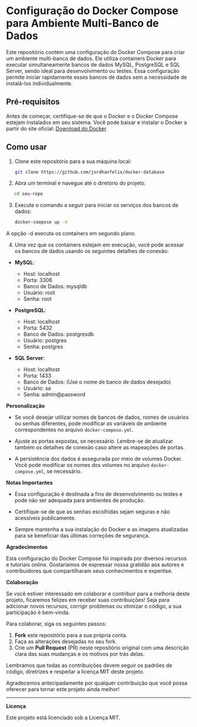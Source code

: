 # Configuração do Docker Compose para Ambiente Multi-Banco de Dados

Este repositório contém uma configuração do Docker Compose para criar um ambiente multi-banco de dados. Ele utiliza containers Docker para executar simultaneamente bancos de dados MySQL, PostgreSQL e SQL Server, sendo ideal para desenvolvimento ou testes. Essa configuração permite iniciar rapidamente esses bancos de dados sem a necessidade de instalá-los individualmente.

## Pré-requisitos
Antes de começar, certifique-se de que o Docker e o Docker Compose estejam instalados em seu sistema. Você pode baixar e instalar o Docker a partir do site oficial: [Download do Docker](https://www.docker.com/get-started)



## Como usar

1. Clone este repositório para a sua máquina local:

   ```bash
   git clone https://github.com/jordhanfelix/docker-database
   ```

2. Abra um terminal e navegue até o diretório do projeto.

```bash
   cd seu-repo
   ```

3. Execute o comando a seguir para iniciar os serviços dos bancos de dados:

   ```bash
   docker-compose up -d
   ```
A opção -d executa os containers em segundo plano.

4. Uma vez que os containers estejam em execução, você pode acessar os bancos de dados usando os seguintes detalhes de conexão:

- **MySQL**:
  - Host: localhost
  - Porta: 3306
  - Banco de Dados: mysqldb
  - Usuário: root
  - Senha: root

- **PostgreSQL**:
  - Host: localhost
  - Porta: 5432
  - Banco de Dados: postgresdb
  - Usuário: postgres
  - Senha: postgres

- **SQL Server**:
  - Host: localhost
  - Porta: 1433
  - Banco de Dados: (Use o nome de banco de dados desejado)
  - Usuário: sa
  - Senha: admin@password


**Personalização**

- Se você desejar utilizar nomes de bancos de dados, nomes de usuários ou senhas diferentes, pode modificar as variáveis de ambiente correspondentes no arquivo `docker-compose.yml`.

- Ajuste as portas expostas, se necessário. Lembre-se de atualizar também os detalhes de conexão caso altere as mapeações de portas.

- A persistência dos dados é assegurada por meio de volumes Docker. Você pode modificar os nomes dos volumes no arquivo `docker-compose.yml`, se necessário.

**Notas Importantes**

- Essa configuração é destinada a fins de desenvolvimento ou testes e pode não ser adequada para ambientes de produção.

- Certifique-se de que as senhas escolhidas sejam seguras e não acessíveis publicamente.

- Sempre mantenha a sua instalação do Docker e as imagens atualizadas para se beneficiar das últimas correções de segurança.

**Agradecimentos**

Esta configuração do Docker Compose foi inspirada por diversos recursos e tutoriais online. Gostaríamos de expressar nossa gratidão aos autores e contribuidores que compartilharam seus conhecimentos e expertise.

**Colaboração**

Se você estiver interessado em colaborar e contribuir para a melhoria deste projeto, ficaremos felizes em receber suas contribuições! Seja para adicionar novos recursos, corrigir problemas ou otimizar o código, a sua participação é bem-vinda.

Para colaborar, siga os seguintes passos:

1. **Fork** este repositório para a sua própria conta.
2. Faça as alterações desejadas no seu fork.
3. Crie um **Pull Request** (PR) neste repositório original com uma descrição clara das suas mudanças e os motivos por trás delas.

Lembramos que todas as contribuições devem seguir os padrões de código, diretrizes e respeitar a licença MIT deste projeto.

Agradecemos antecipadamente por qualquer contribuição que você possa oferecer para tornar este projeto ainda melhor!

---

**Licença**

Este projeto está licenciado sob a Licença MIT.
